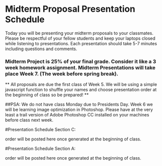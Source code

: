 # Midterm Proposal Presentation Schedule

Today you will be presenting your midterm proposals to your classmates. Please be respectful of your fellow students and keep your laptops closed while listening to presentations. Each presentation should take 5-7 minutes including questions and comments. 

### Midterm Project is 25% of your final grade. Consider it like a 3 week homework assignment. Midterm Presentations will take place Week 7. (The week before spring break).

** All proposals are due the first class of Week 5. We will be using a simple javascript function to shuffle your names and choose presentation order at the beginning of class so be prepared! **

##PSA: We do not have class Monday due to Presidents Day. 
Week 6 we will be learning image optimization in Photoshop. Please have at the very least a trail version of Adobe Photoshop CC installed on your machines before class next week.

#Presentation Schedule Section C:

order will be posted here once generated at the beginning of class.

#Presentation Schedule Section A:

order will be posted here once generated at the beginning of class.


